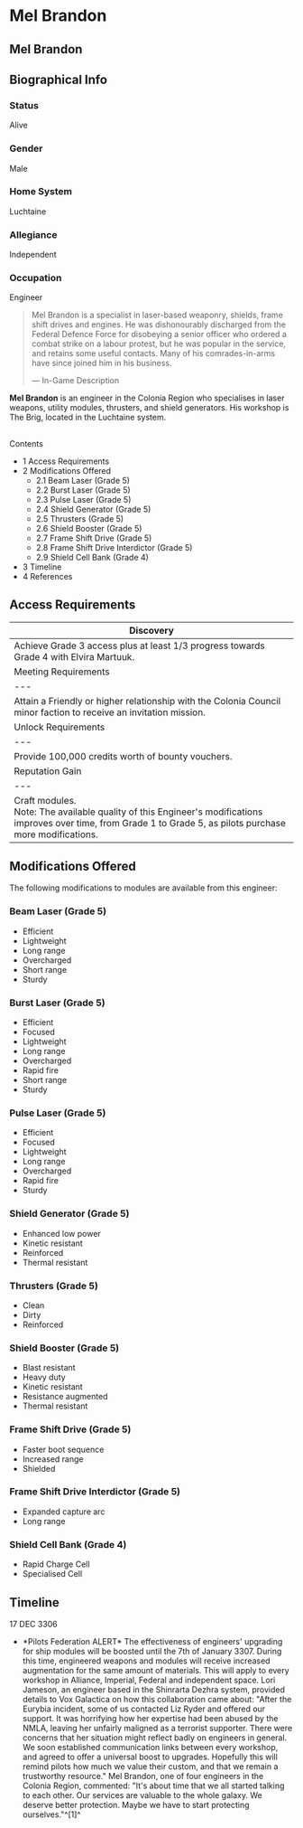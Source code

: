 # Mel Brandon
## Mel Brandon

		

## Biographical Info

### Status

Alive

### Gender

Male

### Home System

Luchtaine

### Allegiance

Independent

### Occupation

Engineer

> 
> 
> Mel Brandon is a specialist in laser-based weaponry, shields, frame shift drives and engines. He was dishonourably discharged from the Federal Defence Force for disobeying a senior officer who ordered a combat strike on a labour protest, but he was popular in the service, and retains some useful contacts. Many of his comrades-in-arms have since joined him in his business.
> 
> 
> 
> — In-Game Description
> 

**Mel Brandon** is an engineer in the Colonia Region who specialises in laser weapons, utility modules, thrusters, and shield generators. His workshop is The Brig, located in the Luchtaine system.

## 

Contents

- 1 Access Requirements
- 2 Modifications Offered
    - 2.1 Beam Laser (Grade 5)
    - 2.2 Burst Laser (Grade 5)
    - 2.3 Pulse Laser (Grade 5)
    - 2.4 Shield Generator (Grade 5)
    - 2.5 Thrusters (Grade 5)
    - 2.6 Shield Booster (Grade 5)
    - 2.7 Frame Shift Drive (Grade 5)
    - 2.8 Frame Shift Drive Interdictor (Grade 5)
    - 2.9 Shield Cell Bank (Grade 4)
- 3 Timeline
- 4 References

## Access Requirements

| Discovery |
| --- |
| Achieve Grade 3 access plus at least 1/3 progress towards Grade 4 with Elvira Martuuk. |
| Meeting Requirements |
| --- |
| Attain a Friendly or higher relationship with the Colonia Council minor faction to receive an invitation mission. |
| Unlock Requirements |
| --- |
| Provide 100,000 credits worth of bounty vouchers. |
| Reputation Gain |
| --- |
| Craft modules.<br>Note: The available quality of this Engineer's modifications improves over time, from Grade 1 to Grade 5, as pilots purchase more modifications. |

## Modifications Offered

The following modifications to modules are available from this engineer:

### Beam Laser (Grade 5)

- Efficient
- Lightweight
- Long range
- Overcharged
- Short range
- Sturdy

### Burst Laser (Grade 5)

- Efficient
- Focused
- Lightweight
- Long range
- Overcharged
- Rapid fire
- Short range
- Sturdy

### Pulse Laser (Grade 5)

- Efficient
- Focused
- Lightweight
- Long range
- Overcharged
- Rapid fire
- Sturdy

### Shield Generator (Grade 5)

- Enhanced low power
- Kinetic resistant
- Reinforced
- Thermal resistant

### Thrusters (Grade 5)

- Clean
- Dirty
- Reinforced

### Shield Booster (Grade 5)

- Blast resistant
- Heavy duty
- Kinetic resistant
- Resistance augmented
- Thermal resistant

### Frame Shift Drive (Grade 5)

- Faster boot sequence
- Increased range
- Shielded

### Frame Shift Drive Interdictor (Grade 5)

- Expanded capture arc
- Long range

### Shield Cell Bank (Grade 4)

- Rapid Charge Cell
- Specialised Cell

## Timeline

17 DEC 3306

- \*Pilots Federation ALERT\*
The effectiveness of engineers' upgrading for ship modules will be boosted until the 7th of January 3307. During this time, engineered weapons and modules will receive increased augmentation for the same amount of materials. This will apply to every workshop in Alliance, Imperial, Federal and independent space. Lori Jameson, an engineer based in the Shinrarta Dezhra system, provided details to Vox Galactica on how this collaboration came about: "After the Eurybia incident, some of us contacted Liz Ryder and offered our support. It was horrifying how her expertise had been abused by the NMLA, leaving her unfairly maligned as a terrorist supporter. There were concerns that her situation might reflect badly on engineers in general. We soon established communication links between every workshop, and agreed to offer a universal boost to upgrades. Hopefully this will remind pilots how much we value their custom, and that we remain a trustworthy resource." Mel Brandon, one of four engineers in the Colonia Region, commented: "It's about time that we all started talking to each other. Our services are valuable to the whole galaxy. We deserve better protection. Maybe we have to start protecting ourselves."^[1]^
